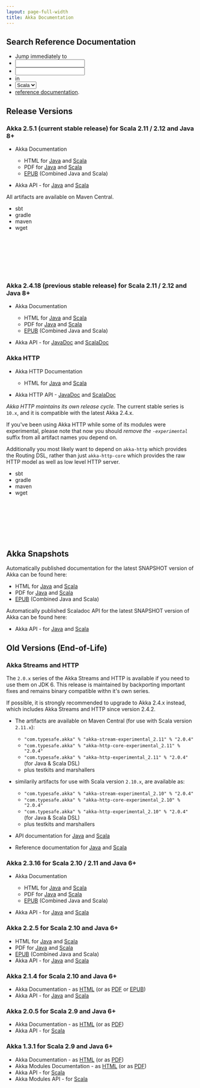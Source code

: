 ```yaml
---
layout: page-full-width
title: Akka Documentation
---
```


## Search Reference Documentation

<ul id="search-ref-docs">
  <li>Jump immediately to</li>
  <li id="scala" class="lang"><input type="search" id="search-scala" class="search" /></li>
  <li id="java" class="hidden lang"><input type="search" id="search-java" class="search" /></li>
  <li>in</li>
  <li>
    <select id="docs-language" class="form-control">
      <option selected="selected">Scala</option>
      <option>Java</option>
    </select>
  </li>
  <li><a href="http://doc.akka.io/docs/akka/current">reference documentation</a>.</li>
</ul>

## Release Versions

### Akka 2.5.1 (current stable release) for Scala 2.11 / 2.12 and Java 8+

* Akka Documentation

  * HTML for [Java](http://doc.akka.io/docs/akka/2.5/java.html) and [Scala](http://doc.akka.io/docs/akka/2.5/scala.html)
  * PDF for [Java](http://doc.akka.io/docs/akka/2.5/AkkaJava.pdf) and [Scala](http://doc.akka.io/docs/akka/2.5/AkkaScala.pdf)
  * [EPUB](http://doc.akka.io/docs/akka/2.5/Akka.epub) (Combined Java and Scala)

* Akka API - for [Java](http://doc.akka.io/japi/akka/2.5/) and [Scala](http://doc.akka.io/api/akka/2.5/)

All artifacts are available on Maven Central.

<div class="container">
  <ul class="tabs">
    <li class="tab-link sbt current" data-tab="stable-dependencies-sbt-tab">sbt</li>
    <li class="tab-link gradle" data-tab="stable-dependencies-gradle-tab">gradle</li>
    <li class="tab-link maven" data-tab="stable-dependencies-maven-tab">maven</li>
    <li class="tab-link wget" data-tab="stable-dependencies-wget-tab">wget</li>
  </ul>

  <div id="stable-dependencies-sbt-tab" class="tab-content current">
    <pre><code id="stable-dependencies-sbt">    </code></pre>
  </div>
  <div id="stable-dependencies-gradle-tab" class="tab-content">
     <pre><code id="stable-dependencies-gradle">    </code></pre>
  </div>
  <div id="stable-dependencies-maven-tab" class="tab-content">
    <pre><code id="stable-dependencies-maven">    </code></pre>
  </div>
  <div id="stable-dependencies-wget-tab" class="tab-content">
    <pre><code id="stable-dependencies-wget">    </code></pre>
  </div>
</div>

### Akka 2.4.18 (previous stable release) for Scala 2.11 / 2.12 and Java 8+

* Akka Documentation

  * HTML for [Java](http://doc.akka.io/docs/akka/2.4/java.html) and [Scala](http://doc.akka.io/docs/akka/2.4/scala.html)
  * PDF for [Java](http://doc.akka.io/docs/akka/2.4/AkkaJava.pdf) and [Scala](http://doc.akka.io/docs/akka/2.4/AkkaScala.pdf)
  * [EPUB](http://doc.akka.io/docs/akka/2.4/Akka.epub) (Combined Java and Scala)

* Akka API - for [JavaDoc](http://doc.akka.io/japi/akka/2.4/) and [ScalaDoc](http://doc.akka.io/api/akka/2.4/)

### Akka HTTP

* Akka HTTP Documentation

  * HTML for [Java](http://doc.akka.io/docs/akka-http/current/java.html) and [Scala](http://doc.akka.io/docs/akka-http/current/scala.html)

* Akka HTTP API - [JavaDoc](http://doc.akka.io/japi/akka-http/current/) and [ScalaDoc](http://doc.akka.io/api/akka-http/current/akka/http/scaladsl/index.html)


*Akka HTTP maintains its own release cycle.*
The current stable series is <code>10.x</code>, and it is compatible with the latest Akka 2.4.x.

If you've been using Akka HTTP while some of its modules were experimental,
please note that now you should *remove the `-experimental`* suffix from all artifact names you depend on.

Additionally you most likely want to depend on `akka-http` which provides the Routing DSL,
rather than just `akka-http-core` which provides the raw HTTP model as well as low level HTTP server.

<div class="container">
  <ul class="tabs">
    <li class="tab-link sbt current" data-tab="http-dependencies-sbt-tab">sbt</li>
    <li class="tab-link gradle" data-tab="http-dependencies-gradle-tab">gradle</li>
    <li class="tab-link maven" data-tab="http-dependencies-maven-tab">maven</li>
    <li class="tab-link maven" data-tab="http-dependencies-wget-tab">wget</li>
  </ul>

  <div id="http-dependencies-sbt-tab" class="tab-content current">
    <pre><code id="http-dependencies-sbt">    </code></pre>
  </div>
  <div id="http-dependencies-gradle-tab" class="tab-content">
     <pre><code id="http-dependencies-gradle">    </code></pre>
  </div>
  <div id="http-dependencies-maven-tab" class="tab-content">
    <pre><code id="http-dependencies-maven">    </code></pre>
  </div>
  <div id="http-dependencies-wget-tab" class="tab-content">
    <pre><code id="http-dependencies-wget">    </code></pre>
  </div>
</div>


## Akka Snapshots

Automatically published documentation for the latest SNAPSHOT version of Akka can be found here:

* HTML for [Java](http://doc.akka.io/docs/akka/snapshot/java.html) and [Scala](http://doc.akka.io/docs/akka/snapshot/scala.html)
* PDF for [Java](http://doc.akka.io/docs/akka/snapshot/AkkaJava.pdf) and [Scala](http://doc.akka.io/docs/akka/snapshot/AkkaScala.pdf)
* [EPUB](http://doc.akka.io/docs/akka/snapshot/Akka.epub) (Combined Java and Scala)

Automatically published Scaladoc API for the latest SNAPSHOT version of Akka can be found here:

* Akka API - for [Java](http://doc.akka.io/japi/akka/snapshot/) and [Scala](http://doc.akka.io/api/akka/snapshot/)

## Old Versions (End-of-Life)

### Akka Streams and HTTP

The `2.0.x` series of the Akka Streams and HTTP is available if you need to use them on JDK 6.
This release is maintained by backporting important fixes and remains binary compatible withn it's own series.

If possible, it is strongly recommended to upgrade to Akka 2.4.x instead, which includes Akka Streams and HTTP since version 2.4.2.

* The artifacts are available on Maven Central (for use with Scala version `2.11.x`):
  * `"com.typesafe.akka" % "akka-stream-experimental_2.11" % "2.0.4"`
  * `"com.typesafe.akka" % "akka-http-core-experimental_2.11" % "2.0.4"`
  * `"com.typesafe.akka" % "akka-http-experimental_2.11" % "2.0.4"` (for Java & Scala DSL)
  * plus testkits and marshallers

* similarily artifacts for use with Scala version `2.10.x`, are available as:
  * `"com.typesafe.akka" % "akka-stream-experimental_2.10" % "2.0.4"`
  * `"com.typesafe.akka" % "akka-http-core-experimental_2.10" % "2.0.4"`
  * `"com.typesafe.akka" % "akka-http-experimental_2.10" % "2.0.4"` (for Java & Scala DSL)
  * plus testkits and marshallers

* API documentation for [Java](http://doc.akka.io/japi/akka-stream-and-http-experimental/2.0.4/) and [Scala](http://doc.akka.io/api/akka-stream-and-http-experimental/2.0.4/)

* Reference documentation for [Java](http://doc.akka.io/docs/akka-stream-and-http-experimental/2.0.4/java.html) and [Scala](http://doc.akka.io/docs/akka-stream-and-http-experimental/2.0.4/scala.html)

### Akka 2.3.16 for Scala 2.10 / 2.11 and Java 6+

* Akka Documentation

  * HTML for [Java](http://doc.akka.io/docs/akka/2.3.16/java.html) and [Scala](http://doc.akka.io/docs/akka/2.3.16/scala.html)
  * PDF for [Java](http://doc.akka.io/docs/akka/2.3.16/AkkaJava.pdf) and [Scala](http://doc.akka.io/docs/akka/2.3.16/AkkaScala.pdf)
  * [EPUB](http://doc.akka.io/docs/akka/2.3.16/Akka.epub) (Combined Java and Scala)

* Akka API - for [Java](http://doc.akka.io/japi/akka/2.3.16/) and [Scala](http://doc.akka.io/api/akka/2.3.16/)

### Akka 2.2.5 for Scala 2.10 and Java 6+

* HTML for [Java](http://doc.akka.io/docs/akka/2.2.5/java.html) and [Scala](http://doc.akka.io/docs/akka/2.2.5/scala.html)
* PDF for [Java](http://doc.akka.io/docs/akka/2.2.5/AkkaJava.pdf) and [Scala](http://doc.akka.io/docs/akka/2.2.5/AkkaScala.pdf)
* [EPUB](http://doc.akka.io/docs/akka/2.2.5/Akka.epub) (Combined Java and Scala)
* Akka API - for [Java](http://doc.akka.io/japi/akka/2.2.5/) and [Scala](http://doc.akka.io/api/akka/2.2.5/)

### Akka 2.1.4 for Scala 2.10 and Java 6+

* Akka Documentation - as [HTML](http://doc.akka.io/docs/akka/2.1.4) (or as [PDF](http://doc.akka.io/docs/akka/2.1.4/Akka.pdf) or [EPUB](http://doc.akka.io/docs/akka/2.1.4/Akka.epub))
* Akka API - for [Java](http://doc.akka.io/japi/akka/2.1.4/) and [Scala](http://doc.akka.io/api/akka/2.1.4/)

### Akka 2.0.5 for Scala 2.9 and Java 6+

* Akka Documentation - as [HTML](http://doc.akka.io/docs/akka/2.0.5) (or as [PDF](http://doc.akka.io/docs/akka/2.0.5/Akka.pdf))
* Akka API - for [Scala](http://doc.akka.io/api/akka/2.0.5)


### Akka 1.3.1 for Scala 2.9 and Java 6+

* Akka Documentation - as [HTML](http://doc.akka.io/docs/akka/1.3.1) (or as [PDF](http://doc.akka.io/docs/akka/1.3.1/Akka.pdf))
* Akka Modules Documentation - as [HTML](http://doc.akka.io/docs/akka-modules/1.3.1) (or as [PDF](http://doc.akka.io/docs/akka-modules/1.3.1/AkkaModules.pdf))
* Akka API - for [Scala](http://doc.akka.io/api/akka/1.3.1)
* Akka Modules API - for [Scala](http://doc.akka.io/api/akka-modules/1.3.1)

